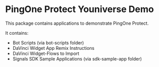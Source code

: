 # PingOne Protect Youniverse Demo
This package contains applications to demonstrate PingOne Protect.

It contains:
* Bot Scripts (via bot-scripts folder)
* DaVinci Widget App Remix Instructions 
* DaVinci Widget-Flows to Import
* Signals SDK Sample Applications (via sdk-sample-app folder)